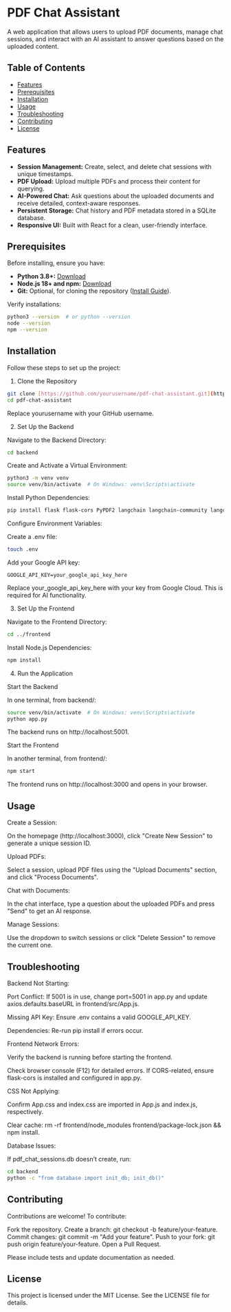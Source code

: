 # PDF Chat Assistant

A web application that allows users to upload PDF documents, manage chat sessions, and interact with an AI assistant to answer questions based on the uploaded content.

## Table of Contents

- [Features](#features)
- [Prerequisites](#prerequisites)
- [Installation](#installation)
- [Usage](#usage)
- [Troubleshooting](#troubleshooting)
- [Contributing](#contributing)
- [License](#license)

## Features

- **Session Management:** Create, select, and delete chat sessions with unique timestamps.
- **PDF Upload:** Upload multiple PDFs and process their content for querying.
- **AI-Powered Chat:** Ask questions about the uploaded documents and receive detailed, context-aware responses.
- **Persistent Storage:** Chat history and PDF metadata stored in a SQLite database.
- **Responsive UI:** Built with React for a clean, user-friendly interface.

## Prerequisites

Before installing, ensure you have:

- **Python 3.8+:** [Download](https://www.python.org/downloads/)
- **Node.js 18+ and npm:** [Download](https://nodejs.org/)
- **Git:** Optional, for cloning the repository ([Install Guide](https://git-scm.com/downloads)).

Verify installations:
```bash
python3 --version  # or python --version
node --version
npm --version
```

## Installation

Follow these steps to set up the project:

1. Clone the Repository

```bash
git clone [https://github.com/yourusername/pdf-chat-assistant.git](https://github.com/Anonymous3017/multiple-pdf-chat-app.git)
cd pdf-chat-assistant
```

Replace yourusername with your GitHub username.

2. Set Up the Backend

Navigate to the Backend Directory:

```bash
cd backend
```

Create and Activate a Virtual Environment:

```bash
python3 -m venv venv
source venv/bin/activate  # On Windows: venv\Scripts\activate
```

Install Python Dependencies:

```bash
pip install flask flask-cors PyPDF2 langchain langchain-community langchain-google-genai faiss-cpu google-generativeai python-dotenv sqlite3
```

Configure Environment Variables:

Create a .env file:

```bash
touch .env
```

Add your Google API key:

```text
GOOGLE_API_KEY=your_google_api_key_here
```

Replace your_google_api_key_here with your key from Google Cloud. This is required for AI functionality.

3. Set Up the Frontend

Navigate to the Frontend Directory:

```bash
cd ../frontend
```

Install Node.js Dependencies:

```bash
npm install
```

4. Run the Application

Start the Backend

In one terminal, from backend/:

```bash
source venv/bin/activate  # On Windows: venv\Scripts\activate
python app.py
```

The backend runs on http://localhost:5001.

Start the Frontend

In another terminal, from frontend/:

```bash
npm start
```

The frontend runs on http://localhost:3000 and opens in your browser.

## Usage

Create a Session:

On the homepage (http://localhost:3000), click "Create New Session" to generate a unique session ID.

Upload PDFs:

Select a session, upload PDF files using the "Upload Documents" section, and click "Process Documents".

Chat with Documents:

In the chat interface, type a question about the uploaded PDFs and press "Send" to get an AI response.

Manage Sessions:

Use the dropdown to switch sessions or click "Delete Session" to remove the current one.

## Troubleshooting

Backend Not Starting:

Port Conflict: If 5001 is in use, change port=5001 in app.py and update axios.defaults.baseURL in frontend/src/App.js.

Missing API Key: Ensure .env contains a valid GOOGLE_API_KEY.

Dependencies: Re-run pip install if errors occur.

Frontend Network Errors:

Verify the backend is running before starting the frontend.

Check browser console (F12) for detailed errors. If CORS-related, ensure flask-cors is installed and configured in app.py.

CSS Not Applying:

Confirm App.css and index.css are imported in App.js and index.js, respectively.

Clear cache: rm -rf frontend/node_modules frontend/package-lock.json && npm install.

Database Issues:

If pdf_chat_sessions.db doesn’t create, run:

```bash
cd backend
python -c "from database import init_db; init_db()"
```

## Contributing

Contributions are welcome! To contribute:

Fork the repository.
Create a branch: git checkout -b feature/your-feature.
Commit changes: git commit -m "Add your feature".
Push to your fork: git push origin feature/your-feature.
Open a Pull Request.

Please include tests and update documentation as needed.

## License

This project is licensed under the MIT License. See the LICENSE file for details.
